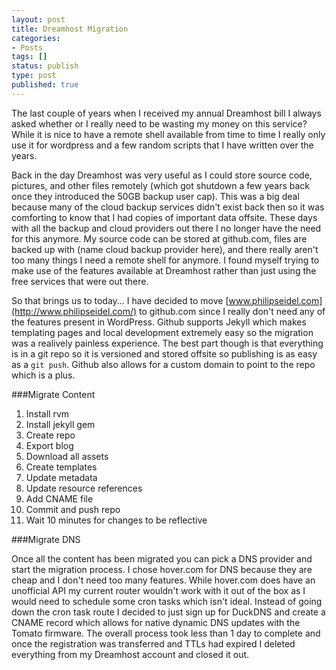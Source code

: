 ```yaml
---
layout: post
title: Dreamhost Migration
categories:
- Posts
tags: []
status: publish
type: post
published: true
---
```

The last couple of years when I received my annual Dreamhost bill I always asked whether or I really need to be wasting my money on this service? While it is nice to have a remote shell available from time to time I really only use it for wordpress and a few random scripts that I have written over the years.  

Back in the day Dreamhost was very useful as I could store source code, pictures, and other files remotely (which got shutdown a few years back once they introduced the 50GB backup user cap). This was a big deal because many of the cloud backup services didn't exist back then so it was comforting to know that I had copies of important data offsite.  These days with all the backup and cloud providers out there I no longer have the need for this anymore.  My source code can be stored at github.com, files are backed up with (name cloud backup provider here), and there really aren't too many things I need a remote shell for anymore.  I found myself trying to make use of the features available at Dreamhost rather than just using the free services that were out there.

So that brings us to today...  I have decided to move [www.philipseidel.com](http://www.philipseidel.com/) to github.com since I really don't need any of the features present in WordPress.  Github supports Jekyll which makes templating pages and local development extremely easy so the migration was a realively painless experience.  The best part though is that everything is in a git repo so it is versioned and stored offsite so publishing is as easy as a `git push`.  Github also allows for a custom domain to point to the repo which is a plus.

<!--more-->

###Migrate Content

1. Install rvm
2. Install jekyll gem
3. Create repo
4. Export blog
5. Download all assets
6. Create templates
7. Update metadata
8. Update resource references
9. Add CNAME file
10. Commit and push repo
11. Wait 10 minutes for changes to be reflective

###Migrate DNS

Once all the content has been migrated you can pick a DNS provider and start the migration process.  I chose hover.com for DNS because they are cheap and I don't need too many features.  While hover.com does have an unofficial API my current router wouldn't work with it out of the box as I would need to schedule some cron tasks which isn't ideal.  Instead of going down the cron task route I decided to just sign up for DuckDNS and create a CNAME record which allows for native dynamic DNS updates with the Tomato firmware.  The overall process took less than 1 day to complete and once the registration was transferred and TTLs had expired I deleted everything from my Dreamhost account and closed it out.  
